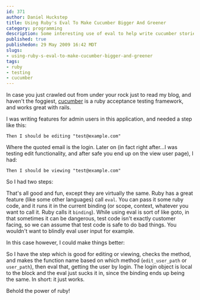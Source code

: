```yaml
--- 
id: 371
author: Daniel Huckstep
title: Using Ruby's Eval To Make Cucumber Bigger And Greener
category: programming
description: Some interesting use of eval to help write cucumber stories.
published: true
publishedon: 29 May 2009 16:42 MDT
slugs: 
- using-ruby-s-eval-to-make-cucumber-bigger-and-greener
tags: 
- ruby
- testing
- cucumber
---
```

In case you just crawled out from under your rock just to read my blog,
and haven't the foggiest, [cucumber](http://cukes.info) is a ruby
acceptance testing framework, and works great with rails.

I was writing features for admin users in this application, and needed a
step like this:

    Then I should be editing "test@example.com"

Where the quoted email is the login. Later on (in fact right after…I was
testing edit functionality, and after safe you end up on the view user
page), I had:

    Then I should be viewing "test@example.com"

So I had two steps:

<script type="text/javascript" src="http://gist.github.com/177757.js?file=cucumber-no-eval.rb"></script>

That's all good and fun, except they are virtually the same. Ruby has a
great feature (like some other languages) call `eval`. You can pass it
some ruby code, and it runs it in the current binding (or scope,
context, whatever you want to call it. Ruby calls it `binding`). While
using eval is sort of like goto, in that sometimes it can be dangerous,
test code isn't exactly customer facing, so we can assume that test code
is safe to do bad things. You wouldn't want to blindly eval user input
for example.

In this case however, I could make things better:

<script type="text/javascript" src="http://gist.github.com/177757.js?file=cucumber-eval.rb"></script>

So I have the step which is good for editing or viewing, checks the
method, and makes the function name based on which method
(`edit_user_path` or `user_path`), then eval that, getting the user by
login. The login object is local to the block and the eval just sucks it
in, since the binding ends up being the same. In short: it just works.

Behold the power of ruby!